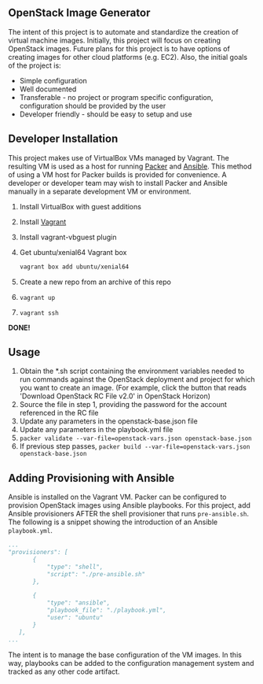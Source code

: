 ## OpenStack Image Generator
The intent of this project is to automate and standardize the creation of virtual machine images. Initially, this project will focus on creating OpenStack images. Future plans for this project is to have options of creating images for other cloud platforms (e.g. EC2). Also, the initial goals of the project is:
  * Simple configuration
  * Well documented
  * Transferable - no project or program specific configuration, configuration should be provided by the user
  * Developer friendly - should be easy to setup and use
  

## Developer Installation ##
This project makes use of VirtualBox VMs managed by Vagrant. The resulting VM is used as a host for running [Packer](https://www.packer.io) and [Ansible](https://www.ansible.com). This method of using a VM host for Packer builds is provided for convenience. A developer or developer team may wish to install Packer and Ansible manually in a separate development VM or environment.
  1. Install VirtualBox with guest additions
  1. Install [Vagrant](https://www.vagrantup.com)
  1. Install vagrant-vbguest plugin
  1. Get ubuntu/xenial64 Vagrant box
  
     ```bash
     vagrant box add ubuntu/xenial64
     ```
     
  1. Create a new repo from an archive of this repo
  1. `vagrant up`
  1. `vagrant ssh`

**DONE!**


## Usage ##

 1. Obtain the *.sh script containing the environment variables needed to run commands against the OpenStack deployment and project for which you want to create an image. (For example, click the button that reads 'Download OpenStack RC File v2.0' in OpenStack Horizon)
 1. Source the file in step 1, providing the password for the account referenced in the RC file
 1. Update any parameters in the openstack-base.json file
 1. Update any parameters in the playbook.yml file
 1. `packer validate --var-file=openstack-vars.json openstack-base.json`
 1. If previous step passes, `packer build --var-file=openstack-vars.json openstack-base.json`
 
 ## Adding Provisioning with Ansible ##
 Ansible is installed on the Vagrant VM. Packer can be configured to provision OpenStack images using Ansible playbooks. For this project, add Ansible provisioners AFTER the shell provisioner that runs `pre-ansible.sh`. The following is a snippet showing the introduction of an Ansible `playbook.yml`.
 
 ```yaml
...
"provisioners": [
        {
            "type": "shell",
            "script": "./pre-ansible.sh"
        },

        {
            "type": "ansible",
            "playbook_file": "./playbook.yml",
            "user": "ubuntu"
        }
    ],
...
 ```
 
 The intent is to manage the base configuration of the VM images. In this way, playbooks can be added to the configuration management system and tracked as any other code artifact. 

